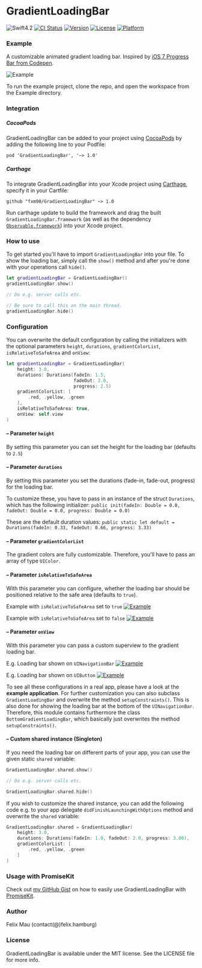 GradientLoadingBar
====================

![Swift4.2](https://img.shields.io/badge/Swift-4.2-green.svg?style=flat) [![CI Status](http://img.shields.io/travis/fxm90/GradientLoadingBar.svg?style=flat)](https://travis-ci.org/fxm90/GradientLoadingBar) [![Version](https://img.shields.io/cocoapods/v/GradientLoadingBar.svg?style=flat)](http://cocoapods.org/pods/GradientLoadingBar) [![License](https://img.shields.io/cocoapods/l/GradientLoadingBar.svg?style=flat)](http://cocoapods.org/pods/GradientLoadingBar) [![Platform](https://img.shields.io/cocoapods/p/GradientLoadingBar.svg?style=flat)](http://cocoapods.org/pods/GradientLoadingBar)

### Example
A customizable animated gradient loading bar. Inspired by [iOS 7 Progress Bar from Codepen](https://codepen.io/marcobiedermann/pen/LExXWW).

![Example](http://felix.hamburg/files/github/gradient-loading-bar/screen.gif)

To run the example project, clone the repo, and open the workspace from the Example directory.

### Integration
##### CocoaPods
GradientLoadingBar can be added to your project using [CocoaPods](https://cocoapods.org/) by adding the following line to your Podfile:
```
pod 'GradientLoadingBar', '~> 1.0'
```
##### Carthage
To integrate GradientLoadingBar into your Xcode project using [Carthage](https://github.com/Carthage/Carthage), specify it in your Cartfile:
```
github "fxm90/GradientLoadingBar" ~> 1.0
```
Run carthage update to build the framework and drag the built `GradientLoadingBar.framework` (as well as the dependency [`Observable.framework`](https://github.com/roberthein/Observable)) into your Xcode project.

### How to use
To get started you'll have to import `GradientLoadingBar` into your file. To show the loading bar, simply call the `show()` method and after you're done with your operations call `hide()`.
```swift
let gradientLoadingBar = GradientLoadingBar()
gradientLoadingBar.show()

// Do e.g. server calls etc.

// Be sure to call this on the main thread.
gradientLoadingBar.hide()
```
### Configuration
You can overwrite the default configuration by calling the initializers with the optional parameters `height`, `durations`, `gradientColorList`, `isRelativeToSafeArea` and `onView`:
```swift
let gradientLoadingBar = GradientLoadingBar(
    height: 3.0,
    durations: Durations(fadeIn: 1.5, 
                         fadeOut: 2.0, 
                         progress: 2.5)
    gradientColorList: [
        .red, .yellow, .green
    ],
    isRelativeToSafeArea: true,
    onView: self.view
)
```

#### – Parameter `height`
By setting this parameter you can set the height for the loading bar (defaults to `2.5`)

#### – Parameter `durations`
By setting this parameter you set the durations (fade-in, fade-out, progress) for the loading bar.

To customize these, you have to pass in an instance of the struct `Durations`, which has the following initializer:
`public init(fadeIn: Double = 0.0, fadeOut: Double = 0.0, progress: Double = 0.0)`

These are the default duration values: 
`public static let default = Durations(fadeIn: 0.33, fadeOut: 0.66, progress: 3.33)`

#### – Parameter `gradientColorList`
The gradient colors are fully customizable. Therefore, you'll have to pass an array of type `UIColor`.

#### – Parameter `isRelativeToSafeArea`
With this parameter you can configure, whether the loading bar should be positioned relative to the safe area (defaults to `true`).

Example with `isRelativeToSafeArea` set to `true`
[![Example][basic-example--thumbnail]][basic-example]


Example with `isRelativeToSafeArea` set to `false`
[![Example][safe-area-example--thumbnail]][safe-area-example]


#### – Parameter `onView` 
With this parameter you can pass a custom superview to the gradient loading bar.

E.g. Loading bar shown on `UINavigationBar`
[![Example][navigation-bar-example--thumbnail]][navigation-bar-example]


E.g. Loading bar shown on `UIButton`
[![Example][advanced-example--thumbnail]][advanced-example]

To see all these configurations in a real app, please have a look at the **example application**. For further customization you can also subclass `GradientLoadingBar` and overwrite the method `setupConstraints()`. This is also done for showing the loading bar at the bottom of the `UINavigationBar`. Therefore, this module contains furthermore the class `BottomGradientLoadingBar`, which basically just overwrites the method `setupConstraints()`.


#### – Custom shared instance (Singleton)
If you need the loading bar on different parts of your app, you can use the given static `shared` variable:
```swift
GradientLoadingBar.shared.show()

// Do e.g. server calls etc.

GradientLoadingBar.shared.hide()
```
If you wish to customize the shared instance, you can add the following code e.g. to your app delegate `didFinishLaunchingWithOptions` method and overwrite the `shared` variable:
```swift
GradientLoadingBar.shared = GradientLoadingBar(
    height: 3.0,
    durations: Durations(fadeIn: 1.0, fadeOut: 2.0, progress: 3.00),
    gradientColorList: [
        .red, .yellow, .green
    ]
)
```

### Usage with PromiseKit
Check out [my GitHub Gist](https://gist.github.com/fxm90/698554e8335f34e0c6ab95194a4678fb) on how to easily use GradientLoadingBar with [PromiseKit](http://promisekit.org/).

### Author
Felix Mau (contact(@)felix.hamburg)

### License

GradientLoadingBar is available under the MIT license. See the LICENSE file for more info.

[basic-example]: https://felix.hamburg/files/github/gradient-loading-bar/basic-example.png
[basic-example--thumbnail]: https://felix.hamburg/files/github/gradient-loading-bar/basic-example--thumbnail.png

[safe-area-example]: https://felix.hamburg/files/github/gradient-loading-bar/safe-area-example.png
[safe-area-example--thumbnail]: https://felix.hamburg/files/github/gradient-loading-bar/safe-area-example--thumbnail.png

[advanced-example]: https://felix.hamburg/files/github/gradient-loading-bar/advanced-example.png
[advanced-example--thumbnail]: https://felix.hamburg/files/github/gradient-loading-bar/advanced-example--thumbnail.png

[navigation-bar-example]: https://felix.hamburg/files/github/gradient-loading-bar/navigation-bar-example.png
[navigation-bar-example--thumbnail]: https://felix.hamburg/files/github/gradient-loading-bar/navigation-bar-example--thumbnail.png
